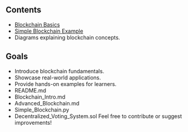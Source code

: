 ## Contents
- [Blockchain Basics](Blockchain_Intro.md)
- [Simple Blockchain Example](Simple_Blockchain.py)
- Diagrams explaining blockchain concepts.

## Goals
- Introduce blockchain fundamentals.
- Showcase real-world applications.
- Provide hands-on examples for learners.
- README.md
- Blockchain_Intro.md
- Advanced_Blockchain.md
- Simple_Blockchain.py
- Decentralized_Voting_System.sol
Feel free to contribute or suggest improvements!
